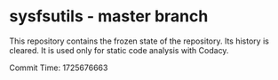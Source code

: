 # sysfsutils - master branch

This repository contains the frozen state of the repository.
Its history is cleared. It is used only for static code
analysis with Codacy.

Commit Time: 1725676663